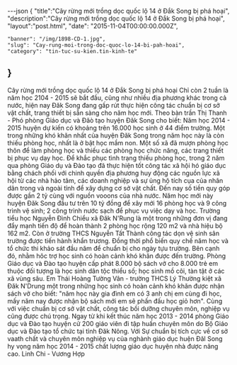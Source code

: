 ---json
{
    "title":"Cây rừng mới trồng dọc quốc lộ 14 ở Đắk Song bị phá hoại",
    "description":"Cây rừng mới trồng dọc quốc lộ 14 ở Đắk Song bị phá hoại",
    "layout":"post.html",
    "date": "2015-11-04T00:00:00.000Z",
   
    "banner": "/img/1898-CD-1.jpg",
    "slug": "Cay-rung-moi-trong-doc-quoc-lo-14-bi-pah-hoai",
    "category": "tin-tuc-su-kien.tin-kinh-te"
}
---
Cây rừng mới trồng dọc quốc lộ 14 ở Đắk Song bị phá hoại
Chỉ còn 2 tuần là năm học 2104 - 2015 sẽ bắt đầu, cũng như nhiều địa phương khác trong cả nước, hiện nay Đăk Song đang gấp rút thực hiện công tác chuẩn bị cơ sở vật chất, trang thiết bị sẵn sàng cho năm học mới.
Theo bàn trần Thị Thanh - Phó phòng Giáo dục và Đăò tạo huyện Đăk Song cho biết: Năm học 2014 - 2015 huyện dự kiến có khoảng trên 16.000 học sinh ở 44 điểm trường. Một trong những khó khăn nhất của huyện Đăk Song trong năm học này là còn thiếu phòng học, nhất là ở bật học mầm non. Một số xã đã mượn phòng học thôn để làm phòng học và thiếu các phòng học chức năng, các trang thiết bị phục vụ dạy học.
Để khắc phục tình trạng thiếu phòng học, trong 2 năm qua phòng Giáo dụ và Đào tạo đã thực hiện tốt công tác xã hội hó giáo dục bằng chách phối với chinh quyền địa phương huy động các nguồn lực xã hội từ các nhà hảo tâm, các doanh nghiệp và sự ủng hộ tích cụa của nhân dân trong và ngoài tỉnh để xây dựng cơ sở vật chất. Đến nay số tiền quy góp được gần 2 tỷ cùng với nguồn vooons của nhà nước. Năm học mới này huyện Đăk Song đầu tư trên 10 tỷ đồng để xây mới 16 phòng học và 9 công trình vệ sinh; 2 công trình nước sạch để phục vụ việc dạy và học.
Trường tiểu học Nguyễn Đình Chiểu xã Đăk N'Rung là một trong những đơn vị đang đẩy mạnh tiến độ để hoàn thành 2 phòng học rộng 120 m2 và nhà hiệu bộ 162 m2.
Còn ở trường THCS Nguyễn Tất Thành công tác dọn vệ sinh sân trường được tiến hành khẩn trương. Đồng thời phổ biến quy chế năm học và tổ chức thi khảo sát đầu năm để chuẩn bị cho ngày tựu trường.
Bên cạnh đó, nhằm hôc trợ học sinh có hoàn cảnh khó khăn được đến trường. Phòng Giáo dục và Đào tạo huyện cấp phát 8.000 bộ sách vở cho 8.000 trẻ em thuộc đối tượng là học sinh dân tộc thiểu số; học sinh mồ côi, tàn tật ở các xã vùng sâu. Em Thái Hoàng Tường Vân - trường THCS Lý Thường kiệt xã Đăk N'Drung một trong những học sinh có hoàn cảnh khó khăn được nhận sách vở cho biết: "năm học này gia đình em có 3 anh chị em cùng đi học, mấy năm nay được nhận bộ sách mới em sẽ phấn đấu học giỏ hơn".
Cùng với việc chuẩn bị cơ sở vật chất, công tác bồi dưỡng chuyên môn, nghiệp vụ cũng được chú trọng. Ngay từ khi kết thúc năm học 2013 - 2014 phòng Giáo dục và Đào tạo huyện cử 200 giáo viên đi tập huấn chuyên môn do Bộ Giáo dục và Đào tạo tổ chức tại tỉnh Đăk Nông.
Với Sự chuẩn bị tích cực về cơ sở vaath chất và chuyên môn nghiệp vụ của nghành giáo dục huện Đăl Song hy vọng năm học 2014 - 2015 chất lượng giáo dục huyện nhà được nâng cao.
Linh Chi - Vương Hợp
